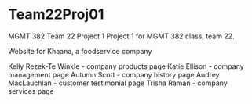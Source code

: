 # Team22Proj01
MGMT 382 Team 22 Project 1
Project 1 for MGMT 382 class, team 22. 

Website for Khaana, a foodservice company

Kelly Rezek-Te Winkle - company products page
Katie Ellison - company management page
Autumn Scott - company history page
Audrey MacLauchlan - customer testimonial page
Trisha Raman - company services page
